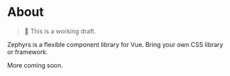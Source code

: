 # About

> 🚨 This is a working draft.

Zephyrs is a flexible component library for Vue. Bring your own CSS library or framework.

More coming soon.
